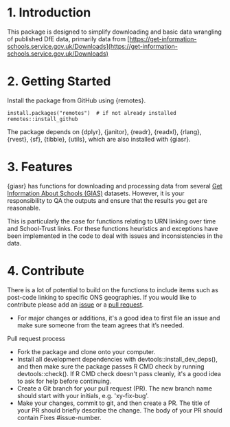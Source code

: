 # 1. Introduction 
This package is designed to simplify downloading and basic data wrangling of published DfE data, primarily data from [https://get-information-schools.service.gov.uk/Downloads](https://get-information-schools.service.gov.uk/Downloads)

# 2. Getting Started
Install the package from GitHub using {remotes}.

```
install.packages("remotes")  # if not already installed
remotes::install_github
```

The package depends on {dplyr}, {janitor}, {readr}, {readxl}, {rlang}, {rvest}, {sf}, {tibble}, {utils}, which are also installed with {giasr}.

# 3. Features

{giasr} has functions for downloading and processing data from several [Get Information About Schools (GIAS)](https://get-information-schools.service.gov.uk/Downloads) datasets. However, it is your responsibility to QA the outputs and ensure that the results you get are reasonable. 

This is particularly the case for functions relating to URN linking over time and School-Trust links. For these functions heuristics and exceptions have been implemented in the code to deal with issues and inconsistencies in the data.

# 4. Contribute
There is a lot of potential to build on the functions to include items such as post-code linking to specific ONS geographies. If you would like to contribute please add an [issue]("https://github.com/dfe-analytical-services/giasr/issues") or a [pull request]("https://github.com/dfe-analytical-services/giasr/pulls").

* For major changes or additions, it's a good idea to first file an issue and make sure someone from the team agrees that it’s needed.

Pull request process
* Fork the package and clone onto your computer.
* Install all development dependencies with devtools::install_dev_deps(), and then make sure the package passes R CMD check by running devtools::check(). If R CMD check doesn't pass cleanly, it's a good idea to ask for help before continuing.
* Create a Git branch for your pull request (PR). The new branch name should start with your initials, e.g. 'xy-fix-bug'.
* Make your changes, commit to git, and then create a PR. The title of your PR should briefly describe the change. The body of your PR should contain Fixes #issue-number.
